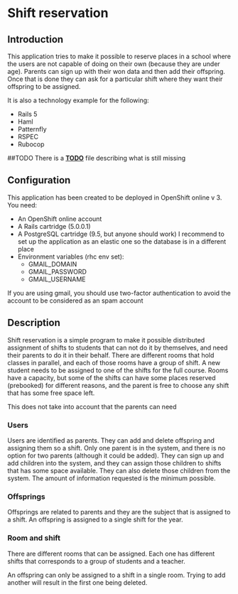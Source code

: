 # Shift reservation
## Introduction
This application tries to make it possible to reserve places in a school where the users are not capable of doing on their own (because they are under age). Parents can sign up with their won data and then add their offspring. Once that is done they can ask for a particular shift where they want their offspring to be assigned.

It is also a technology example for the following:
- Rails 5
- Haml
- Patternfly
- RSPEC
- Rubocop

##TODO
There is a [**TODO**](TODO.md) file describing what is still missing

## Configuration
This application has been created to be deployed in OpenShift online v 3.
You need:
- An OpenShift online account
- A Rails cartridge (5.0.0.1)
- A PostgreSQL cartridge (9.5, but anyone should work)
 I recommend to set up the application as an elastic one so the database is in a different place
- Environment variables (rhc env set):
  - GMAIL_DOMAIN
  - GMAIL_PASSWORD
  - GMAIL_USERNAME

If you are using gmail, you should use two-factor authentication to avoid the account to be considered as an spam account

## Description
Shift reservation is a simple program to make it possible distributed assignment of shifts to students that can not do it by themselves, and need their parents to do it in their behalf.
There are different rooms that hold classes in parallel, and each of those rooms have a group of shift. A new student needs to be assigned to one of the shifts for the full course. Rooms have a capacity, but some of the shifts can have some places reserved (prebooked) for different reasons, and the parent is free to choose any shift that has some free space left.

This does not take into account that the parents can need

### Users
Users are identified as parents. They can add and delete offspring and assigning them so a shift. Only one parent is in the system, and there is no option for two parents (although it could be added). They can sign up and add children into the system, and they can assign those children to shifts that has some space available. They can also delete those children from the system.
The amount of information requested is the minimum possible.

### Offsprings
Offsprings are related to parents and they are the subject that is assigned to a shift. An offspring is assigned to a single shift for the year.

### Room and shift
There are different rooms that can be assigned. Each one has different shifts that corresponds to a group of students and a teacher.

An offspring can only be assigned to a shift in a single room. Trying to add another will result in the first one being deleted.

